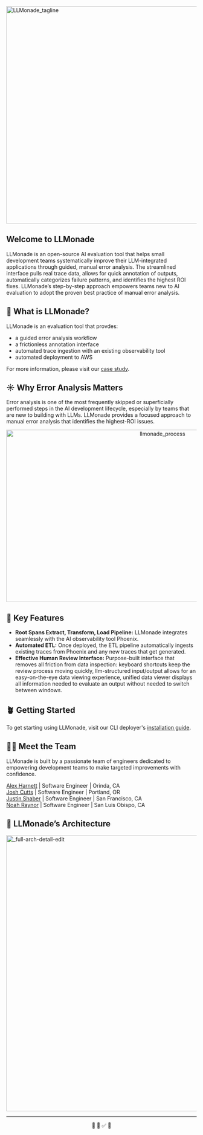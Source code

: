 <img width="1108" height="576" alt="LLMonade_tagline" src="https://github.com/user-attachments/assets/06c8f3dd-1f4b-46bb-ad21-d57273b83f55" />

## Welcome to LLMonade

LLMonade is an open-source AI evaluation tool that helps small development teams systematically improve their LLM-integrated applications through guided, manual error analysis. The streamlined interface pulls real trace data, allows for quick annotation of outputs, automatically categorizes failure patterns, and identifies the highest ROI fixes. LLMonade’s step-by-step approach empowers teams new to AI evaluation to adopt the proven best practice of manual error analysis.

## 🍋 What is LLMonade?
LLMonade is an evaluation tool that provdes:
- a guided error analysis workflow
- a frictionless annotation interface
- automated trace ingestion with an existing observability tool
- automated deployment to AWS

For more information, please visit our [case study](https://capstone2505-team-5.github.io/case-study/).

## ☀️ Why Error Analysis Matters
Error analysis is one of the most frequently skipped or superficially performed steps in the AI development lifecycle, especially by teams that are new to building with LLMs. LLMonade provides a focused approach to manual error analysis that identifies the highest-ROI issues.
<div align="center">
<img width="811" height="456" alt="llmonade_process" src="https://github.com/user-attachments/assets/acd4ab89-9505-4a3b-9888-6960cde5aa17" />
</div>

## 🍃 Key Features
- **Root Spans Extract, Transform, Load Pipeline:** LLMonade integrates seamlessly with the AI observability tool Phoenix.
- **Automated ETL:** Once deployed, the ETL pipeline automatically ingests existing traces from Phoenix and any new traces that get generated.
- **Effective Human Review Interface:** Purpose-built interface that removes all friction from data inspection: keyboard shortcuts keep the review process moving quickly, llm-structured input/output allows for an easy-on-the-eye data viewing experience, unified data viewer displays all information needed to evaluate an output without needed to switch between windows.

## 🪴 Getting Started

To get starting using LLMonade, visit our CLI deployer's [installation guide](https://github.com/capstone2505-team-5/CLI?tab=readme-ov-file#llmonade-cli-deployer).

## 👨‍🌾 Meet the Team
LLMonade is built by a passionate team of engineers dedicated to empowering development teams to make targeted improvements with confidence.

[Alex Harnett](https://github.com/AlexHarnett1) | Software Engineer | Orinda, CA  
[Josh Cutts](https://github.com/joshcutts) | Software Engineer | Portland, OR  
[Justin Shaber](https://github.com/justinshaber) | Software Engineer | San Francisco, CA  
[Noah Raynor](https://github.com/noahraynor) | Software Engineer | San Luis Obispo, CA  


## 🌳 LLMonade’s Architecture

<img width="1920" height="731" alt="_full-arch-detail-edit" src="https://github.com/user-attachments/assets/32ae5dc0-9b3f-4ffe-b483-ea4cb821734d" />

---
<div align="center">
  🍋 🌳 ✅ 🍋 
</div>
